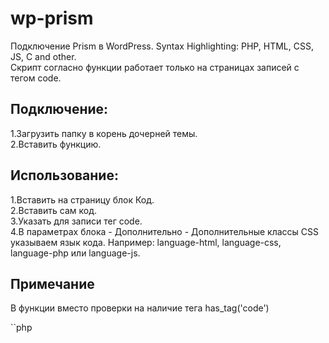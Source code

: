 # wp-prism
Подключение Prism в WordPress. Syntax Highlighting: PHP, HTML, CSS, JS, C and other.<br>
Скрипт согласно функции работает только на страницах записей с тегом code.

## Подключение:
1.Загрузить папку в корень дочерней темы.<br>
2.Вставить функцию.

## Использование:
1.Вставить на страницу блок Код.<br>
2.Вставить сам код.<br>
3.Указать для записи тег code.<br>
4.В параметрах блока - Дополнительно - Дополнительные классы CSS указываем язык кода. Например: language-html, language-css, language-php или language-js.

## Примечание
В функции вместо проверки на наличие тега has_tag('code')

``php
<?php echo $111; ?>
